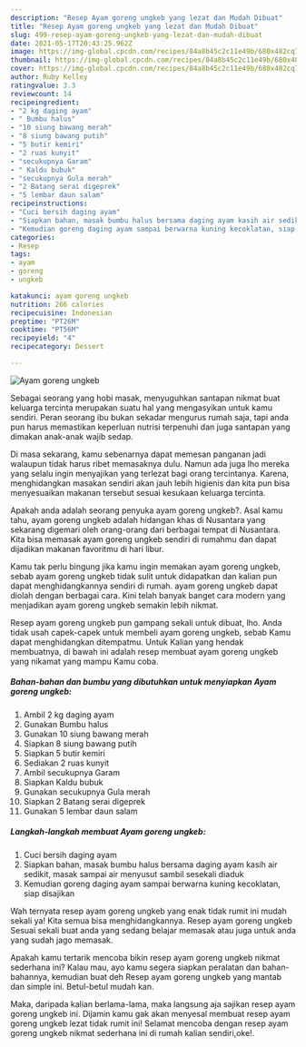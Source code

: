 ```yaml
---
description: "Resep Ayam goreng ungkeb yang lezat dan Mudah Dibuat"
title: "Resep Ayam goreng ungkeb yang lezat dan Mudah Dibuat"
slug: 499-resep-ayam-goreng-ungkeb-yang-lezat-dan-mudah-dibuat
date: 2021-05-17T20:43:25.962Z
image: https://img-global.cpcdn.com/recipes/84a8b45c2c11e49b/680x482cq70/ayam-goreng-ungkeb-foto-resep-utama.jpg
thumbnail: https://img-global.cpcdn.com/recipes/84a8b45c2c11e49b/680x482cq70/ayam-goreng-ungkeb-foto-resep-utama.jpg
cover: https://img-global.cpcdn.com/recipes/84a8b45c2c11e49b/680x482cq70/ayam-goreng-ungkeb-foto-resep-utama.jpg
author: Ruby Kelley
ratingvalue: 3.3
reviewcount: 14
recipeingredient:
- "2 kg daging ayam"
- " Bumbu halus"
- "10 siung bawang merah"
- "8 siung bawang putih"
- "5 butir kemiri"
- "2 ruas kunyit"
- "secukupnya Garam"
- " Kaldu bubuk"
- "secukupnya Gula merah"
- "2 Batang serai digeprek"
- "5 lembar daun salam"
recipeinstructions:
- "Cuci bersih daging ayam"
- "Siapkan bahan, masak bumbu halus bersama daging ayam kasih air sedikit, masak sampai air menyusut sambil sesekali diaduk"
- "Kemudian goreng daging ayam sampai berwarna kuning kecoklatan, siap disajikan"
categories:
- Resep
tags:
- ayam
- goreng
- ungkeb

katakunci: ayam goreng ungkeb 
nutrition: 266 calories
recipecuisine: Indonesian
preptime: "PT26M"
cooktime: "PT56M"
recipeyield: "4"
recipecategory: Dessert

---
```



![Ayam goreng ungkeb](https://img-global.cpcdn.com/recipes/84a8b45c2c11e49b/680x482cq70/ayam-goreng-ungkeb-foto-resep-utama.jpg)

Sebagai seorang yang hobi masak, menyuguhkan santapan nikmat buat keluarga tercinta merupakan suatu hal yang mengasyikan untuk kamu sendiri. Peran seorang ibu bukan sekadar mengurus rumah saja, tapi anda pun harus memastikan keperluan nutrisi terpenuhi dan juga santapan yang dimakan anak-anak wajib sedap.

Di masa  sekarang, kamu sebenarnya dapat memesan panganan jadi walaupun tidak harus ribet memasaknya dulu. Namun ada juga lho mereka yang selalu ingin menyajikan yang terlezat bagi orang tercintanya. Karena, menghidangkan masakan sendiri akan jauh lebih higienis dan kita pun bisa menyesuaikan makanan tersebut sesuai kesukaan keluarga tercinta. 



Apakah anda adalah seorang penyuka ayam goreng ungkeb?. Asal kamu tahu, ayam goreng ungkeb adalah hidangan khas di Nusantara yang sekarang digemari oleh orang-orang dari berbagai tempat di Nusantara. Kita bisa memasak ayam goreng ungkeb sendiri di rumahmu dan dapat dijadikan makanan favoritmu di hari libur.

Kamu tak perlu bingung jika kamu ingin memakan ayam goreng ungkeb, sebab ayam goreng ungkeb tidak sulit untuk didapatkan dan kalian pun dapat menghidangkannya sendiri di rumah. ayam goreng ungkeb dapat diolah dengan berbagai cara. Kini telah banyak banget cara modern yang menjadikan ayam goreng ungkeb semakin lebih nikmat.

Resep ayam goreng ungkeb pun gampang sekali untuk dibuat, lho. Anda tidak usah capek-capek untuk membeli ayam goreng ungkeb, sebab Kamu dapat menghidangkan ditempatmu. Untuk Kalian yang hendak membuatnya, di bawah ini adalah resep membuat ayam goreng ungkeb yang nikamat yang mampu Kamu coba.

<!--inarticleads1-->

##### Bahan-bahan dan bumbu yang dibutuhkan untuk menyiapkan Ayam goreng ungkeb:

1. Ambil 2 kg daging ayam
1. Gunakan  Bumbu halus
1. Gunakan 10 siung bawang merah
1. Siapkan 8 siung bawang putih
1. Siapkan 5 butir kemiri
1. Sediakan 2 ruas kunyit
1. Ambil secukupnya Garam
1. Siapkan  Kaldu bubuk
1. Gunakan secukupnya Gula merah
1. Siapkan 2 Batang serai digeprek
1. Gunakan 5 lembar daun salam




<!--inarticleads2-->

##### Langkah-langkah membuat Ayam goreng ungkeb:

1. Cuci bersih daging ayam
1. Siapkan bahan, masak bumbu halus bersama daging ayam kasih air sedikit, masak sampai air menyusut sambil sesekali diaduk
1. Kemudian goreng daging ayam sampai berwarna kuning kecoklatan, siap disajikan




Wah ternyata resep ayam goreng ungkeb yang enak tidak rumit ini mudah sekali ya! Kita semua bisa menghidangkannya. Resep ayam goreng ungkeb Sesuai sekali buat anda yang sedang belajar memasak atau juga untuk anda yang sudah jago memasak.

Apakah kamu tertarik mencoba bikin resep ayam goreng ungkeb nikmat sederhana ini? Kalau mau, ayo kamu segera siapkan peralatan dan bahan-bahannya, kemudian buat deh Resep ayam goreng ungkeb yang mantab dan simple ini. Betul-betul mudah kan. 

Maka, daripada kalian berlama-lama, maka langsung aja sajikan resep ayam goreng ungkeb ini. Dijamin kamu gak akan menyesal membuat resep ayam goreng ungkeb lezat tidak rumit ini! Selamat mencoba dengan resep ayam goreng ungkeb nikmat sederhana ini di rumah kalian sendiri,oke!.

